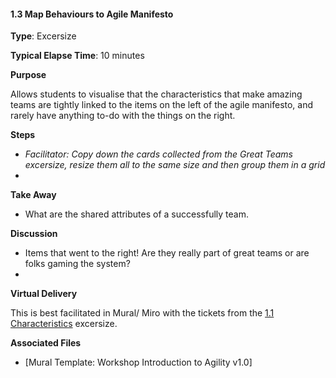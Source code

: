 #### 1.3 Map Behaviours to Agile Manifesto

**Type**: Excersize

**Typical Elapse Time**: 10 minutes

**Purpose**

Allows students to visualise that the characteristics that make amazing teams are tightly linked to the items on the left of the agile manifesto, and rarely have anything to-do with the things on the right.

**Steps**

- *Facilitator: Copy down the cards collected from the Great Teams excersize, resize them all to the same size and then group them in a grid*
- 

**Take Away**

- What are the shared attributes of a successfully team.

**Discussion**

- Items that went to the right! Are they really part of great teams or are folks gaming the system?
- 

**Virtual Delivery**

This is best facilitated in Mural/ Miro with the tickets from the [1.1 Characteristics](1.1-Characteristics.md) excersize. 

**Associated Files**

 - [Mural Template: Workshop Introduction to Agility v1.0]